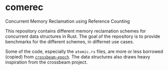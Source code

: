 # comerec
Concurrent Memory Reclamation using Reference Counting

This repository contains different memory reclamation schemes for
concurrent data structures in Rust.
The goal of the repository is to provide benchmarks for the different
schemes, in differnet use cases.

Some of the code, especially the `atomic.rs` files, are more or less
borrowed (copied) from 
[`crossbeam-epoch`](http://www.github.com/crossbeam-rs/crossbeam-epoch).
The data structures also draws heavy inspiration from the crossbeam project.
